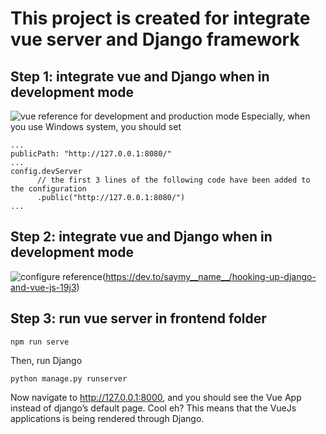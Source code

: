# This project is created for integrate vue server and Django framework

## Step 1: integrate vue and Django when in development mode
![vue reference for development and production mode](https://dev.to/saymy__name__/hooking-up-django-and-vue-js-19j3)
Especially, when you use Windows system, you should set
```in vue.config.js
...
publicPath: "http://127.0.0.1:8080/"
...
config.devServer
      // the first 3 lines of the following code have been added to the configuration
      .public("http://127.0.0.1:8080/")
...
```
## Step 2: integrate vue and Django when in development mode
![configure reference](https://medium.com/@rodrigosmaniotto/integrating-django-and-vuejs-with-vue-cli-3-and-webpack-loader-145c3b98501a)(https://dev.to/saymy__name__/hooking-up-django-and-vue-js-19j3)

## Step 3: run vue server in frontend folder
```use npm
npm run serve
```
Then, run Django
```use python
python manage.py runserver
```
Now navigate to http://127.0.0.1:8000, and you should see the Vue App instead of django’s default page. Cool eh? This means that the VueJs applications is being rendered through Django.
